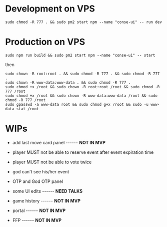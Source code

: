 

# Development on VPS

```console
sudo chmod -R 777 . && sudo pm2 start npm --name "conse-ui" -- run dev
```

# Production on VPS
```console
sudo npm run build && sudo pm2 start npm --name "conse-ui" -- start
```
then 

```console
sudo chown -R root:root . && sudo chmod -R 777 . && sudo chmod -R 777 .
sudo chown -R www-data:www-data . && sudo chmod -R 777 .
sudo chmod +x /root && sudo chown -R root:root /root && sudo chmod -R 777 /root
sudo chmod +x /root && sudo chown -R www-data:www-data /root && sudo chmod -R 777 /root
sudo gpasswd -a www-data root && sudo chmod g+x /root && sudo -u www-data stat /root
```


# WIPs

* add last move card panel ------ **NOT IN MVP**

* player MUST not be able to reserve event after event expiration time

* player MUST not be able to vote twice

* god can't see his/her event 

* OTP and God OTP panel

* some UI edits ------ **NEED TALKS**

* game history ------ **NOT IN MVP**

* portal ------ **NOT IN MVP**

* FFP ------ **NOT IN MVP**
